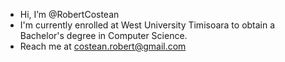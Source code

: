 - Hi, I’m @RobertCostean
- I'm currently enrolled at West University Timisoara to obtain a Bachelor's degree in Computer Science.
- Reach me at costean.robert@gmail.com

<!---
RobertCostean/RobertCostean is a ✨ special ✨ repository because its `README.md` (this file) appears on your GitHub profile.
You can click the Preview link to take a look at your changes.
--->
